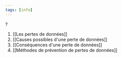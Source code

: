 ```yaml
---
tags: [info]
---
```


?
1. [[Les pertes de données]]
2. [[Causes possibles d'une perte de données]]
3. [[Conséquences d'une perte de données]]
4. [[Méthodes de prévention de pertes de données]]